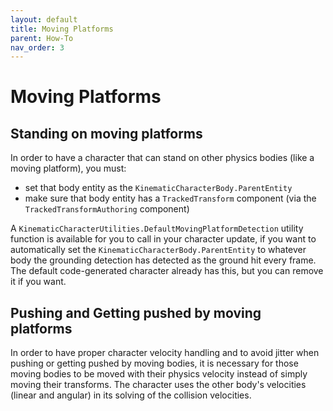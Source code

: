 ```yaml
---
layout: default
title: Moving Platforms
parent: How-To
nav_order: 3
---
```


# Moving Platforms

## Standing on moving platforms

In order to have a character that can stand on other physics bodies (like a moving platform), you must:
* set that body entity as the `KinematicCharacterBody.ParentEntity`
* make sure that body entity has a `TrackedTransform` component (via the `TrackedTransformAuthoring` component)

A `KinematicCharacterUtilities.DefaultMovingPlatformDetection` utility function is available for you to call in your character update, if you want to automatically set the `KinematicCharacterBody.ParentEntity` to whatever body the grounding detection has detected as the ground hit every frame. The default code-generated character already has this, but you can remove it if you want.

## Pushing and Getting pushed by moving platforms

In order to have proper character velocity handling and to avoid jitter when pushing or getting pushed by moving bodies, it is necessary for those moving bodies to be moved with their physics velocity instead of simply moving their transforms. The character uses the other body's velocities (linear and angular) in its solving of the collision velocities.